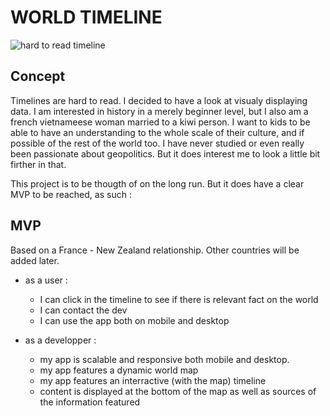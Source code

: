 # WORLD TIMELINE
![hard to read timeline](https://upload.wikimedia.org/wikipedia/commons/d/d7/Timeline_of_World_History.png)

## Concept ##

Timelines are hard to read. I decided to have a look at visualy displaying data. I am interested in history in a merely beginner level, but I also am a french vietnameese woman married to a kiwi person. I want to kids to be able to have an understanding to the whole scale of their culture, and if possible of the rest of the world too. I have never studied or even really been passionate about geopolitics. But it does interest me to look a little bit firther in that. 

This project is to be thougth of on the long run. But it does have a clear MVP to be reached, as such :

## MVP ##
Based on a France - New Zealand relationship. Other countries will be added later.

- as a user :
  - I can click in the timeline to see if there is relevant fact on the world
  - I can contact the dev
  - I can use the app both on mobile and desktop

- as a developper :
  - my app is scalable and responsive both mobile and desktop.
  - my app features a dynamic world map
  - my app features an interractive (with the map) timeline 
  - content is displayed at the bottom of the map as well as sources of the information featured
